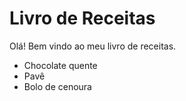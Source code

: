 # Livro de Receitas

Olá! Bem vindo ao meu livro de receitas.

 * Chocolate quente
 * Pavê
 * Bolo de cenoura
